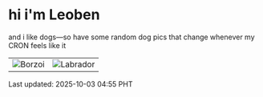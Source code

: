 # hi i'm Leoben

and i like dogs—so have some random dog pics that change whenever my CRON feels like it

|  |  |
|--------|----------|
| ![Borzoi](https://random-dog-vercel.vercel.app/api/random-borzoi?v=1759438540) | ![Labrador](https://random-dog-vercel.vercel.app/api/random-labrador?v=1759438540) |

Last updated: 2025-10-03 04:55 PHT
